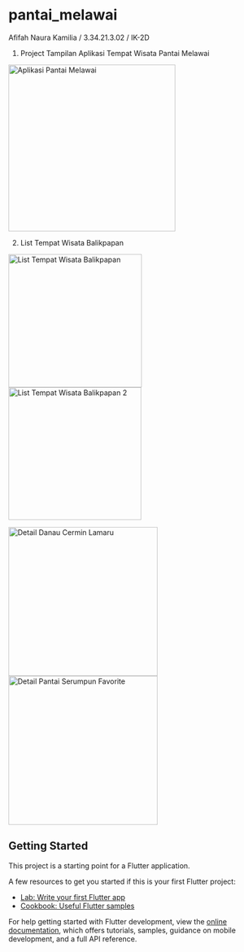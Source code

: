 # pantai_melawai

Afifah Naura Kamilia / 3.34.21.3.02 / IK-2D

1. Project Tampilan Aplikasi Tempat Wisata Pantai Melawai

<img width="328" alt="Aplikasi Pantai Melawai" src="https://user-images.githubusercontent.com/56423411/199099788-0a7c7c0d-7633-47a6-8c11-8c028c257d8b.png">

2. List Tempat Wisata Balikpapan

<img width="262" alt="List Tempat Wisata Balikpapan" src="https://user-images.githubusercontent.com/56423411/200486431-a374accd-3b78-4cdb-b69a-591b86bea3ab.png">     <img width="261" alt="List Tempat Wisata Balikpapan 2" src="https://user-images.githubusercontent.com/56423411/200487437-770eaed2-988a-4c50-979b-43fd46e0e847.png">

<img width="293" alt="Detail Danau Cermin Lamaru" src="https://user-images.githubusercontent.com/56423411/200487002-65814669-ffd6-4894-9bbd-aa10666aadeb.png">     <img width="293" alt="Detail Pantai Serumpun Favorite" src="https://user-images.githubusercontent.com/56423411/200487154-b3721e4b-c87e-491e-b9d1-b78005b305e6.png">

## Getting Started

This project is a starting point for a Flutter application.

A few resources to get you started if this is your first Flutter project:

- [Lab: Write your first Flutter app](https://docs.flutter.dev/get-started/codelab)
- [Cookbook: Useful Flutter samples](https://docs.flutter.dev/cookbook)

For help getting started with Flutter development, view the
[online documentation](https://docs.flutter.dev/), which offers tutorials,
samples, guidance on mobile development, and a full API reference.
